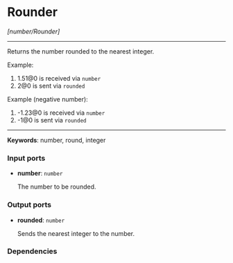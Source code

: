 # Rounder

_[number/Rounder]_

---

Returns the number rounded to the nearest integer.  
  
Example:  
  
1. 1.51@0 is received via `number`  
2. 2@0 is sent via `rounded`  
  
Example (negative number):  
  
1. -1.23@0 is received via `number`  
2. -1@0 is sent via `rounded`  

---

__Keywords__: number, round, integer

### Input ports

* __number__: ` number `

    The number to be rounded.  

### Output ports

* __rounded__: ` number `

    Sends the nearest integer to the number.  

### Dependencies




